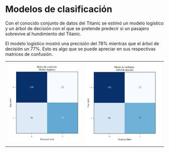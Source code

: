 # Modelos de clasificación

Con el conocido conjunto de datos del Titanic se estimó un modelo logístico y un árbol de decisión con el que se pretende predecir si un pasajero sobrevive al hundimiento del Titanic.

El modelo logístico mostró una precisión del 78% mientras que el árbol de decisión un 77%. Esto es algo que se puede apreciar en sus respectivas matrices de confusión.

|   |   |
|---|---|
|![Matriz de confusión logistica](https://github.com/jorgeorenos/Arbol_de_decision/blob/main/Imagenes/Matriz%20de%20confusi%C3%B3n%20modelo%20log%C3%ADstico.jpg)| ![Matriz de confusión arbol](https://github.com/jorgeorenos/Arbol_de_decision/blob/main/Imagenes/Matriz%20de%20confusi%C3%B3n%20%C3%A1rbol%20de%20decisi%C3%B3n.jpg)|


